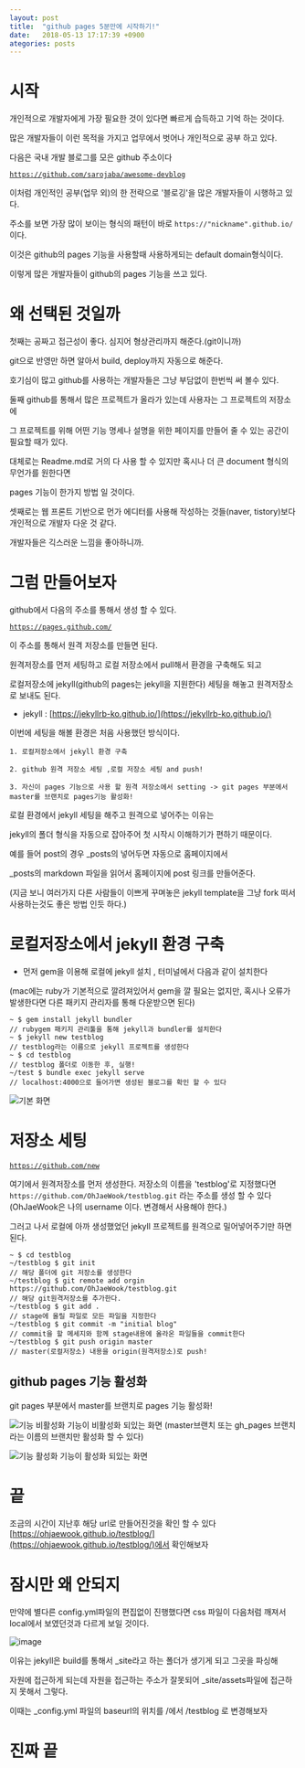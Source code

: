 ```yaml
---
layout: post
title:  "github pages 5분만에 시작하기!"
date:   2018-05-13 17:17:39 +0900
ategories: posts
---
```


# 시작

개인적으로 개발자에게 가장 필요한 것이 있다면 빠르게 습득하고 기억 하는 것이다.

많은 개발자들이 이런 목적을 가지고 업무에서 벗어나 개인적으로 공부 하고 있다.

다음은 국내 개발 블로그를 모은 github 주소이다

[`https://github.com/sarojaba/awesome-devblog`](https://github.com/sarojaba/awesome-devblog)

이처럼 개인적인 공부(업무 외)의 한 전략으로 '블로깅'을 많은 개발자들이 시행하고 있다.

주소를 보면 가장 많이 보이는 형식의 패턴이 바로 `https://"nickname".github.io/` 이다.

이것은 github의 pages 기능을 사용할때 사용하게되는 default domain형식이다.

이렇게 많은 개발자들이 github의 pages 기능을 쓰고 있다.

# 왜 선택된 것일까

첫째는 공짜고 접근성이 좋다. 심지어 형상관리까지 해준다.(git이니까)

git으로 반영만 하면 알아서 build, deploy까지 자동으로 해준다.

호기심이 많고 github를 사용하는 개발자들은 그냥 부담없이 한번씩 써 볼수 있다.

둘째 github를 통해서 많은 프로젝트가 올라가 있는데 사용자는 그 프로젝트의 저장소에

그 프로젝트를 위해 어떤 기능 명세나 설명을 위한 페이지를 만들어 줄 수 있는 공간이 필요할 때가 있다.

대체로는 Readme.md로 거의 다 사용 할 수 있지만 혹시나 더 큰 document 형식의 무언가를 원한다면

pages 기능이 한가지 방법 일 것이다.

셋째로는 웹 프론트 기반으로 먼가 에디터를 사용해 작성하는 것들(naver, tistory)보다 개인적으로 개발자 다운 것 같다.

개발자들은 긱스러운 느낌을 좋아하니까.

# 그럼 만들어보자

github에서 다음의 주소를 통해서 생성 할 수 있다.

[`https://pages.github.com/`](https://pages.github.com/)

이 주소를 통해서 원격 저장소를 만들면 된다.

원격저장소를 먼저 세팅하고 로컬 저장소에서 pull해서 환경을 구축해도 되고

로컬저장소에 jekyll(github의 pages는 jekyll을 지원한다) 세팅을 해놓고 원격저장소로 보내도 된다.

- jekyll : [https://jekyllrb-ko.github.io/](https://jekyllrb-ko.github.io/)

이번에 세팅을 해볼 환경은 처음 사용했던 방식이다.

~~~~
1. 로컬저장소에서 jekyll 환경 구축

2. github 원격 저장소 세팅 ,로컬 저장소 세팅 and push!

3. 자신이 pages 기능으로 사용 할 원격 저장소에서 setting -> git pages 부분에서 master를 브랜치로 pages기능 활성화!
~~~~

로컬 환경에서 jekyll 세팅을 해주고 원격으로 넣어주는 이유는

jekyll의 폴더 형식을 자동으로 잡아주어 첫 시작시 이해하기가 편하기 때문이다.

예를 들어 post의 경우 _posts의 넣어두면 자동으로 홈페이지에서 

_posts의 markdown 파일을 읽어서 홈페이지에 post 링크를 만들어준다.

(지금 보니 여러가지 다른 사람들이 이쁘게 꾸며놓은 jekyll template을 그냥 fork 떠서 사용하는것도 좋은 방법 인듯 하다.)

# 로컬저장소에서 jekyll 환경 구축

- 먼저 gem을 이용해 로컬에 jekyll 설치 , 터미널에서 다음과 같이 설치한다

(mac에는 ruby가 기본적으로 깔려져있어서 gem을 깔 필요는 없지만, 혹시나 오류가 발생한다면 다른 패키지 관리자를 통해 다운받으면 된다)

~~~~ terminal
~ $ gem install jekyll bundler
// rubygem 패키지 관리툴을 통해 jekyll과 bundler를 설치한다
~ $ jekyll new testblog
// testblog라는 이름으로 jekyll 프로젝트를 생성한다
~ $ cd testblog
// testblog 폴더로 이동한 후, 실행!
~/test $ bundle exec jekyll serve
// localhost:4000으로 들어가면 생성된 블로그를 확인 할 수 있다
~~~~

![기본 화면](https://user-images.githubusercontent.com/20515196/40053891-7fc47860-5832-11e8-87a9-c5dad230b9f1.png)

# 저장소 세팅

[`https://github.com/new`](https://github.com/new)

여기에서 원격저장소를 먼저 생성한다.
저장소의 이름을 'testblog'로 지정했다면
`https://github.com/OhJaeWook/testblog.git` 라는 주소를 생성 할 수 있다
(OhJaeWook은 나의 username 이다. 변경해서 사용해야 한다.)

그러고 나서 로컬에 아까 생성했었던 jekyll 프로젝트를 원격으로 밀어넣어주기만 하면 된다.

~~~~ terminal
~ $ cd testblog
~/testblog $ git init
// 해당 폴더에 git 저장소를 생성한다
~/testblog $ git remote add orgin https://github.com/OhJaeWook/testblog.git
// 해당 git원격저장소를 추가한다.
~/testblog $ git add .
// stage에 올릴 파일로 모든 파일을 지정한다
~/testblog $ git commit -m "initial blog"
// commit을 할 메세지와 함께 stage내용에 올라온 파일들을 commit한다
~/testblog $ git push origin master
// master(로컬저장소) 내용을 origin(원격저장소)로 push!
~~~~

## github pages 기능 활성화

git pages 부분에서 master를 브랜치로 pages 기능 활성화!

![기능 비활성화](https://user-images.githubusercontent.com/20515196/40054036-f7ac526c-5832-11e8-9bc6-f4e5152fc4cc.png)
기능이 비활성화 되있는 화면 (master브랜치 또는 gh_pages 브랜치라는 이름의 브랜치만 활성화 할 수 있다)

![기능 활성화](https://user-images.githubusercontent.com/20515196/40054038-fbf4d54c-5832-11e8-9a1c-fd7c6dacd8db.png)
기능이 활성화 되있는 화면

# 끝

조금의 시간이 지난후 해당 url로 만들어진것을 확인 할 수 있다
[https://ohjaewook.github.io/testblog/](https://ohjaewook.github.io/testblog/)에서 확인해보자

# 잠시만 왜 안되지

만약에 별다른 config.yml파일의 편집없이 진행했다면 css 파일이 다음처럼 깨져서 local에서 보였던것과 다르게 보일 것이다.

![image](https://user-images.githubusercontent.com/20515196/40054256-c2427268-5833-11e8-86f5-660aa36e039e.png)

이유는 jekyll은 build를 통해서 _site라고 하는 폴더가 생기게 되고 그곳을 파싱해

자원에 접근하게 되는데 자원을 접근하는 주소가 잘못되어 _site/assets파일에 접근하지 못해서 그렇다.

이때는 _config.yml 파일의 baseurl의 위치를 /에서 /testblog 로 변경해보자

# 진짜 끝